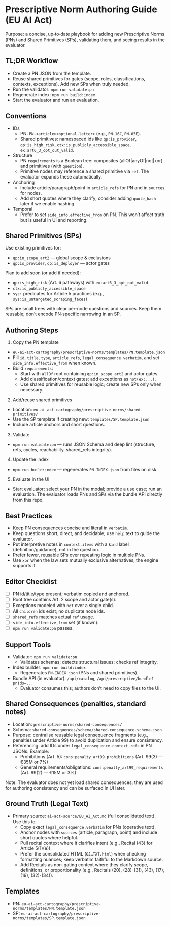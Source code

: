 # Prescriptive Norm Authoring Guide (EU AI Act)

Purpose: a concise, up‑to‑date playbook for adding new Prescriptive Norms (PNs) and Shared Primitives (SPs), validating them, and seeing results in the evaluator.

## TL;DR Workflow

- Create a PN JSON from the template.
- Reuse shared primitives for gates (scope, roles, classifications, contexts, exceptions). Add new SPs when truly needed.
- Run the validator: `npm run validate:pn`
- Regenerate index: `npm run build:index`
- Start the evaluator and run an evaluation.

## Conventions

- IDs
  - PN: `PN-<article><optional-letter>` (e.g., `PN-16C`, `PN-05E`).
  - Shared primitives: namespaced ids like `qp:is_provider`, `qp:is_high_risk`, `ctx:is_publicly_accessible_space`, `ex:art6_3_opt_out_valid`.
- Structure
  - PN `requirements` is a Boolean tree: composites (allOf|anyOf|not|xor) and primitives (with `question`).
  - Primitive nodes may reference a shared primitive via `ref`. The evaluator expands these automatically.
- Anchoring
  - Include article/paragraph/point in `article_refs` for PN and in `sources` for nodes.
  - Add short quotes where they clarify; consider adding `quote_hash` later if we enable hashing.
- Temporal
  - Prefer to set `side_info.effective_from` on PN. This won’t affect truth but is useful in UI and reporting.

## Shared Primitives (SPs)

Use existing primitives for:
- `qp:in_scope_art2` — global scope & exclusions
- `qp:is_provider`, `qp:is_deployer` — actor gates

Plan to add soon (or add if needed):
- `qp:is_high_risk` (Art. 6 pathways) with `ex:art6_3_opt_out_valid`
- `ctx:is_publicly_accessible_space`
- `sys:` predicates for Article 5 practices (e.g., `sys:is_untargeted_scraping_faces`)

SPs are small trees with clear per-node questions and sources. Keep them reusable; don’t encode PN‑specific narrowing in an SP.

## Authoring Steps

1) Copy the PN template
- `eu-ai-act-cartography/prescriptive-norms/templates/PN.template.json`
- Fill `id`, `title`, `type`, `article_refs`, `legal_consequence.verbatim`, and set `side_info.effective_from` when known.
- Build `requirements`:
  - Start with `allOf` root containing `qp:in_scope_art2` and actor gates.
  - Add classification/context gates; add exceptions as `not(ex:...)`.
  - Use shared primitives for reusable logic; create new SPs only when necessary.

2) Add/reuse shared primitives
- Location: `eu-ai-act-cartography/prescriptive-norms/shared-primitives/`
- Use the SP template if creating new: `templates/SP.template.json`
- Include article anchors and short questions.

3) Validate
- `npm run validate:pn` — runs JSON Schema and deep lint (structure, refs, cycles, reachability, shared_refs integrity).

4) Update the index
- `npm run build:index` — regenerates `PN-INDEX.json` from files on disk.

5) Evaluate in the UI
- Start evaluator; select your PN in the modal; provide a use case; run an evaluation. The evaluator loads PNs and SPs via the bundle API directly from this repo.

## Best Practices

- Keep PN consequences concise and literal in `verbatim`.
- Keep questions short, direct, and decidable; use `help` text to guide the evaluator.
- Put interpretive notes in `context.items` with a `kind` label (definition/guidance), not in the question.
- Prefer fewer, reusable SPs over repeating logic in multiple PNs.
- Use `xor` when the law sets mutually exclusive alternatives; the engine supports it.

## Editor Checklist

- [ ] PN id/title/type present; verbatim copied and anchored.
- [ ] Root tree contains Art. 2 scope and actor gate(s).
- [ ] Exceptions modeled with `not` over a single child.
- [ ] All `children` ids exist; no duplicate node ids.
- [ ] `shared_refs` matches actual `ref` usage.
- [ ] `side_info.effective_from` set (if known).
- [ ] `npm run validate:pn` passes.

## Support Tools

- Validator: `npm run validate:pn`
  - Validates schemas; detects structural issues; checks ref integrity.
- Index builder: `npm run build:index`
  - Regenerates `PN-INDEX.json` (PNs and shared primitives).
- Bundle API (in evaluator): `/api/catalog`, `/api/prescriptive/bundle?pnIds=...`
  - Evaluator consumes this; authors don’t need to copy files to the UI.

## Shared Consequences (penalties, standard notes)

- Location: `prescriptive-norms/shared-consequences/`
- Schema: `shared-consequences/schema/shared-consequence.schema.json`
- Purpose: centralise reusable legal consequence fragments (e.g., penalties under Article 99) to avoid duplication and ensure consistency.
- Referencing: add IDs under `legal_consequence.context.refs` in PN JSONs. Example:
  - Prohibitions (Art. 5): `cons:penalty_art99_prohibitions` (Art. 99(3) — €35M or 7%)
  - General requirements/obligations: `cons:penalty_art99_requirements` (Art. 99(2) — €15M or 3%)

Note: The evaluator does not yet load shared consequences; they are used for authoring consistency and can be surfaced in UI later.

## Ground Truth (Legal Text)

- Primary source: `ai-act-source/EU_AI_Act.md` (full consolidated text). Use this to:
  - Copy exact `legal_consequence.verbatim` for PNs (operative text).
  - Anchor nodes with `sources` (article, paragraph, point) and include short quotes where helpful.
  - Pull recital context where it clarifies intent (e.g., Recital (43) for Article 5(1)(e)).
  - Prefer the consolidated HTML (`OJ…TXT.html`) when checking formatting nuances; keep verbatim faithful to the Markdown source.
  - Add Recitals as non-gating context where they clarify scope, definitions, or proportionality (e.g., Recitals (20), (28)-(31), (43), (17), (19), (32)-(34)).

## Templates

- PN: `eu-ai-act-cartography/prescriptive-norms/templates/PN.template.json`
- SP: `eu-ai-act-cartography/prescriptive-norms/templates/SP.template.json`

